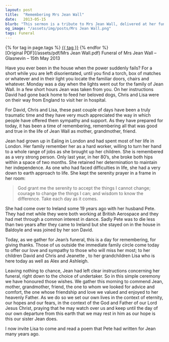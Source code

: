 ```yaml
---
layout: post
title:  "Remembering Mrs Jean Wall"
date:   2013-05-15
blurb: "This sermon is a tribute to Mrs Jean Wall, delivered at her funeral. It highlights her strength, determination, and down-to-earth approach to life. It also acknowledges the support and sympathy offered to her family during this difficult time."
og_image: "/assets/img/posts/Mrs Jean Wall.png"
tags: Funeral
---    
```

<div class="tag-pills">
    {% for tag in page.tags %}
    <a href="{{ site.baseurl }}/tag/{{ tag | slugify }}" class="tag-pill">{{ tag }}</a>
    {% endfor %}
</div>
[Original PDF](/assets/pdf/Mrs Jean Wall.pdf)
Funeral of Mrs Jean Wall – Glasnevin – 15th May 2013

Have you ever been in the house when the power suddenly fails? For a short while you are left disorientated, until you find a torch, box of matches or whatever and in their light you locate the familiar doors, chairs and whatever. Monday was a day when the lights went out for the family of Jean Wall. In a few short hours Jean was taken from you. On her instructions David had gone back home to feed her beloved dogs, Chris and Lisa were on their way from England to visit her in hospital.

For David, Chris and Lisa, these past couple of days have been a truly traumatic time and they have very much appreciated the way in which people have offered them sympathy and support. As they have prepared for today, it has been a time of remembering, remembering all that was good and true in the life of Jean Wall as mother, grandmother, friend.

Jean had grown up in Ealing in London and had spent most of her life in London. Her family remember her as a hard worker, willing to turn her hand to a whole range of jobs as she brought up her children. She is remembered as a very strong person. Only last year, in her 80’s, she broke both hips within a space of two months. She retained her determination to maintain her independence. As one who had faced difficulties in life, she had a very down to earth approach to life. She kept the serenity prayer in a frame in her room:

> God grant me the serenity to accept the things I cannot change; courage to change the things I can; and wisdom to know the difference. Take each day as it comes.

She had come over to Ireland some 19 years ago with her husband Pete. They had met while they were both working at British Aerospace and they had met through a common interest in dance. Sadly Pete was to die less than two years after they came to Ireland but she stayed on in the house in Baldoyle and was joined by her son David.

Today, as we gather for Jean’s funeral, this is a day for remembering, for giving thanks. Those of us outside the immediate family circle come today to offer our love and sympathy to those who will miss her most; to her children David and Chris and Jeanette , to her grandchildren Lisa who is here today as well as Alex and Ashleigh.

Leaving nothing to chance, Jean had left clear instructions concerning her funeral, right down to the choice of undertaker. So in this simple ceremony we have honoured those wishes. We gather this morning to commend Jean, mother, grandmother, friend, the one to whom we looked for advice and comfort, the one whose friendship and love we valued and enjoyed to her heavenly Father. As we do so we set our own lives in the context of eternity, our hopes and our fears, in the context of the God and Father of our Lord Jesus Christ, praying that he may watch over us and keep until the day of our own departure from this earth that we may rest in him as our hope is this our sister Jean does.

I now invite Lisa to come and read a poem that Pete had written for Jean many years ago.
